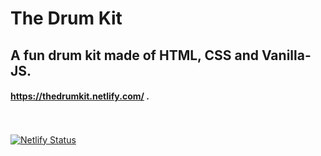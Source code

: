 # The Drum Kit

## A fun drum kit made of HTML, CSS and Vanilla-JS.

#### https://thedrumkit.netlify.com/ .
<br><br>
[![Netlify Status](https://api.netlify.com/api/v1/badges/c61e411b-9557-4048-b134-ab3af1e52137/deploy-status)](https://app.netlify.com/sites/thedrumkit/deploys)
